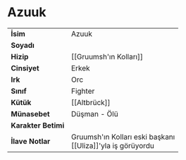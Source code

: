 # Azuuk   
|  |  |  
|---|---|  
| **İsim** | Azuuk|  
| **Soyadı** | |  
| **Hizip** | [[Gruumsh'ın Kolları]]|  
| **Cinsiyet** | Erkek|  
| **Irk** | Orc|  
| **Sınıf** | Fighter|  
| **Kütük** | [[Altbrück]]|  
| **Münasebet** | Düşman - Ölü|  
| **Karakter Betimi** | |  
| **İlave Notlar** | Gruumsh'ın Kolları eski başkanı<br>[[Uliza]]'yla iş görüyordu|  
